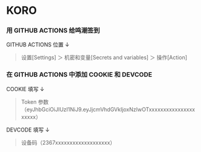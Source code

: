 # KORO
### 用 GITHUB ACTIONS 给鸣潮签到<br>
GITHUB ACTIONS 位置 ↓ <br>
>设置[Settings] ＞ 机密和变量[Secrets and variables] ＞ 操作[Action]

### 在 GITHUB ACTIONS 中添加 COOKIE 和 DEVCODE<br>
COOKIE 填写 ↓ <br>
>Token 参数（eyJhbGciOiJIUzI1NiJ9.eyJjcmVhdGVkIjoxNzIwOTxxxxxxxxxxxxxxxxxxxxx）<br>

DEVCODE 填写 ↓ <br>
>设备码（2367xxxxxxxxxxxxxxxxxxx）<br>

